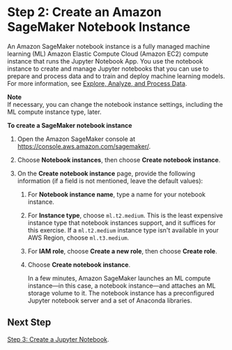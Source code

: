 # Step 2: Create an Amazon SageMaker Notebook Instance<a name="gs-setup-working-env"></a>

An Amazon SageMaker notebook instance is a fully managed machine learning \(ML\) Amazon Elastic Compute Cloud \(Amazon EC2\) compute instance that runs the Jupyter Notebook App\. You use the notebook instance to create and manage Jupyter notebooks that you can use to prepare and process data and to train and deploy machine learning models\. For more information, see [Explore, Analyze, and Process Data](how-it-works-notebooks-instances.md)\. 

**Note**  
If necessary, you can change the notebook instance settings, including the ML compute instance type, later\.

**To create a SageMaker notebook instance**

1. Open the Amazon SageMaker console at [https://console\.aws\.amazon\.com/sagemaker/](https://console.aws.amazon.com/sagemaker/)\.

1. Choose **Notebook instances**, then choose **Create notebook instance**\.

1. On the **Create notebook instance** page, provide the following information \(if a field is not mentioned, leave the default values\):

   1. For **Notebook instance name**, type a name for your notebook instance\.

   1. For **Instance type**, choose `ml.t2.medium`\. This is the least expensive instance type that notebook instances support, and it suffices for this exercise\. If a `ml.t2.medium` instance type isn't available in your AWS Region, choose `ml.t3.medium`\.

   1. For **IAM role**, choose **Create a new role**, then choose **Create role**\.

   1. Choose **Create notebook instance**\. 

      In a few minutes, Amazon SageMaker launches an ML compute instance—in this case, a notebook instance—and attaches an ML storage volume to it\. The notebook instance has a preconfigured Jupyter notebook server and a set of Anaconda libraries\.

## Next Step<a name="gs-setup-working-env-nextstep"></a>

 [Step 3: Create a Jupyter Notebook](ex1-prepare.md)\.
